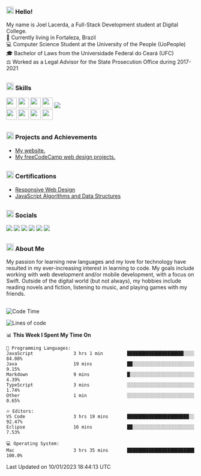 ### <img src="https://media2.giphy.com/media/QssGEmpkyEOhBCb7e1/giphy.gif?cid=ecf05e47a0n3gi1bfqntqmob8g9aid1oyj2wr3ds3mg700bl&rid=giphy.gif" width='20px' height='20px'> Hello!

My name is Joel Lacerda, a Full-Stack Development student at Digital College.\
📍 Currently living in Fortaleza, Brazil\
💻 Computer Science Student at the University of the People (UoPeople)\
🎓 Bachelor of Laws from the Universidade Federal do Ceará (UFC)\
⚖️ Worked as a Legal Advisor for the State Prosecution Office during 2017-2021

##

### <img src="https://media2.giphy.com/media/QssGEmpkyEOhBCb7e1/giphy.gif?cid=ecf05e47a0n3gi1bfqntqmob8g9aid1oyj2wr3ds3mg700bl&rid=giphy.gif" width='20px' height='20px'> Skills
<div>
<p align="left">
<a href="https://github.com/joellacerda"><img src="https://img.shields.io/badge/HTML5-E34F26?style=for-the-badge&logo=html5&logoColor=white" height="28"/></a>
<a href="https://github.com/joellacerda"><img src="https://img.shields.io/badge/CSS3-1572B6?style=for-the-badge&logo=css3&logoColor=white" height="28"/></a>
<a href="https://github.com/joellacerda"><img src="https://img.shields.io/badge/Bootstrap-563D7C?style=for-the-badge&logo=bootstrap&logoColor=white" height="28"/></a>
<a href="https://github.com/joellacerda"><img src="https://img.shields.io/badge/JavaScript-F7DF1E?style=for-the-badge&logo=javascript&logoColor=black" height="28"/></a>
<a href="https://github.com/joellacerda"><img src="https://img.shields.io/badge/jQuery-0769AD?style=for-the-badge&logo=jquery&logoColor=white"/></a>
<br>
<a href="https://github.com/joellacerda"><img src="https://img.shields.io/badge/Swift-FA7343?style=for-the-badge&logo=swift&logoColor=white" height="28"/></a>
<a href="https://github.com/joellacerda"><img src="https://img.shields.io/badge/Python-3776AB?style=for-the-badge&logo=python&logoColor=white" height="28"/></a>
<a href="https://github.com/joellacerda"><img src="https://img.shields.io/badge/Java-ED8B00?style=for-the-badge&logo=java&logoColor=black" height="28"/></a>
<a href="https://github.com/joellacerda"><img src="https://img.shields.io/badge/Markdown-000000?style=for-the-badge&logo=markdown&logoColor=white" height="28"/></a>
</p>
</div>

##

### <img src="https://media2.giphy.com/media/QssGEmpkyEOhBCb7e1/giphy.gif?cid=ecf05e47a0n3gi1bfqntqmob8g9aid1oyj2wr3ds3mg700bl&rid=giphy.gif" width='20px' height='20px'> Projects and Achievements

- <a href="https://joellacerda.github.io/" target="_blank">My website.</a>
- <a href="https://joellacerda.github.io/freeCodeCamp/" target="_blank">My freeCodeCamp web design projects.</a>

##

### <img src="https://media2.giphy.com/media/QssGEmpkyEOhBCb7e1/giphy.gif?cid=ecf05e47a0n3gi1bfqntqmob8g9aid1oyj2wr3ds3mg700bl&rid=giphy.gif" width='20px' height='20px'> Certifications

- <a href="https://www.freecodecamp.org/certification/joellacerda/responsive-web-design">Responsive Web Design</a>
- <a href="https://www.freecodecamp.org/certification/joellacerda/javascript-algorithms-and-data-structures">JavaScript Algorithms and Data Structures</a>

##

### <img src="https://media2.giphy.com/media/QssGEmpkyEOhBCb7e1/giphy.gif?cid=ecf05e47a0n3gi1bfqntqmob8g9aid1oyj2wr3ds3mg700bl&rid=giphy.gif" width='20px' height='20px'> Socials

<a href="mailto:joellacerdaol@gmail.com"><img src="https://img.shields.io/badge/Gmail-D14836?style=for-the-badge&logo=gmail&logoColor=white"></a>
<a href="https://instagram.com/joellacerda"><img src="https://img.shields.io/badge/-Instagram-%23E4405F?style=for-the-badge&logo=instagram&logoColor=white"></a>
<a href="https://discordapp.com/users/299958466322104322"><img src="https://img.shields.io/badge/Discord-7289DA?style=for-the-badge&logo=discord&logoColor=white"></a>
<a href="https://www.linkedin.com/in/joellacerdaol/"><img src="https://img.shields.io/badge/-LinkedIn-%230077B5?style=for-the-badge&logo=linkedin&logoColor=white"></a>
<a href="https://www.freecodecamp.org/joellacerda"><img src="https://img.shields.io/badge/freecodecamp-27273D?style=for-the-badge&logo=freecodecamp&logoColor=white" /></a>
<a href="https://exercism.org/profiles/Jolesu"><img src="https://img.shields.io/badge/Exercism-009CAB?style=for-the-badge&logo=exercism&logoColor=white"></a>

##

### <img src="https://media2.giphy.com/media/QssGEmpkyEOhBCb7e1/giphy.gif?cid=ecf05e47a0n3gi1bfqntqmob8g9aid1oyj2wr3ds3mg700bl&rid=giphy.gif" width='20px' height='20px'> About Me

My passion for learning new languages and my love for technology have resulted in my ever-increasing interest in learning to code. My goals include working with web development and/or mobile development, with a focus on Swift. Outside of the digital world (but not always), my hobbies include reading novels and fiction, listening to music, and playing games with my friends.

##

<!--START_SECTION:waka-->
![Code Time](http://img.shields.io/badge/Code%20Time-30%20hrs%2010%20mins-blue)

![Lines of code](https://img.shields.io/badge/From%20Hello%20World%20I%27ve%20Written-22%20Thousand%20lines%20of%20code-blue)

📊 **This Week I Spent My Time On** 

```text
💬 Programming Languages: 
JavaScript               3 hrs 1 min         █████████████████████░░░░   84.08% 
Java                     19 mins             ██░░░░░░░░░░░░░░░░░░░░░░░   9.15% 
Markdown                 9 mins              █░░░░░░░░░░░░░░░░░░░░░░░░   4.39% 
TypeScript               3 mins              ░░░░░░░░░░░░░░░░░░░░░░░░░   1.74% 
Other                    1 min               ░░░░░░░░░░░░░░░░░░░░░░░░░   0.65%

🔥 Editors: 
VS Code                  3 hrs 19 mins       ███████████████████████░░   92.47% 
Eclipse                  16 mins             ██░░░░░░░░░░░░░░░░░░░░░░░   7.53%

💻 Operating System: 
Mac                      3 hrs 35 mins       █████████████████████████   100.0%

```


 Last Updated on 10/01/2023 18:44:13 UTC
<!--END_SECTION:waka-->
